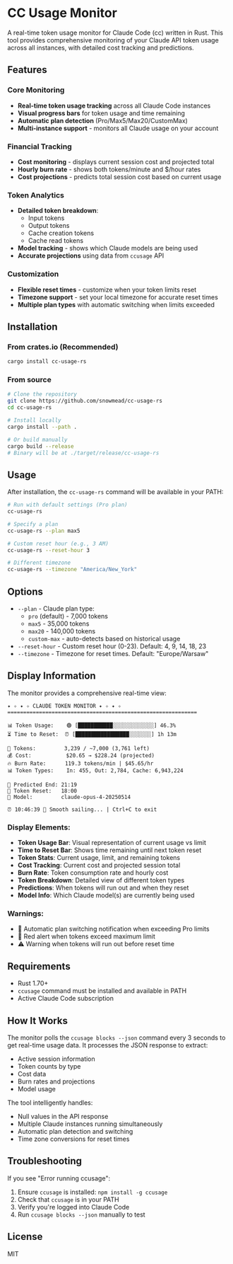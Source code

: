 # CC Usage Monitor

A real-time token usage monitor for Claude Code (cc) written in Rust. This tool provides comprehensive monitoring of your Claude API token usage across all instances, with detailed cost tracking and predictions.

## Features

### Core Monitoring

- **Real-time token usage tracking** across all Claude Code instances
- **Visual progress bars** for token usage and time remaining
- **Automatic plan detection** (Pro/Max5/Max20/CustomMax)
- **Multi-instance support** - monitors all Claude usage on your account

### Financial Tracking

- **Cost monitoring** - displays current session cost and projected total
- **Hourly burn rate** - shows both tokens/minute and $/hour rates
- **Cost projections** - predicts total session cost based on current usage

### Token Analytics

- **Detailed token breakdown**:
  - Input tokens
  - Output tokens
  - Cache creation tokens
  - Cache read tokens
- **Model tracking** - shows which Claude models are being used
- **Accurate projections** using data from `ccusage` API

### Customization

- **Flexible reset times** - customize when your token limits reset
- **Timezone support** - set your local timezone for accurate reset times
- **Multiple plan types** with automatic switching when limits exceeded

## Installation

### From crates.io (Recommended)

```bash
cargo install cc-usage-rs
```

### From source

```bash
# Clone the repository
git clone https://github.com/snowmead/cc-usage-rs
cd cc-usage-rs

# Install locally
cargo install --path .

# Or build manually
cargo build --release
# Binary will be at ./target/release/cc-usage-rs
```

## Usage

After installation, the `cc-usage-rs` command will be available in your PATH:

```bash
# Run with default settings (Pro plan)
cc-usage-rs

# Specify a plan
cc-usage-rs --plan max5

# Custom reset hour (e.g., 3 AM)
cc-usage-rs --reset-hour 3

# Different timezone
cc-usage-rs --timezone "America/New_York"
```

## Options

- `--plan` - Claude plan type:
  - `pro` (default) - 7,000 tokens
  - `max5` - 35,000 tokens
  - `max20` - 140,000 tokens
  - `custom-max` - auto-detects based on historical usage
- `--reset-hour` - Custom reset hour (0-23). Default: 4, 9, 14, 18, 23
- `--timezone` - Timezone for reset times. Default: "Europe/Warsaw"

## Display Information

The monitor provides a comprehensive real-time view:

```
✦ ✧ ✦ ✧ CLAUDE TOKEN MONITOR ✦ ✧ ✦ ✧
============================================================

📊 Token Usage:    🟢 [███████████░░░░░░░░░░░░░] 46.3%
⏳ Time to Reset:  ⏰ [█████████████████░░░░░░░] 1h 13m

🎯 Tokens:         3,239 / ~7,000 (3,761 left)
💰 Cost:           $20.65 → $228.24 (projected)
🔥 Burn Rate:      119.3 tokens/min | $45.65/hr
📊 Token Types:    In: 455, Out: 2,784, Cache: 6,943,224

🏁 Predicted End: 21:19
🔄 Token Reset:   18:00
🤖 Model:         claude-opus-4-20250514

⏰ 10:46:39 📝 Smooth sailing... | Ctrl+C to exit
```

### Display Elements:

- **Token Usage Bar**: Visual representation of current usage vs limit
- **Time to Reset Bar**: Shows time remaining until next token reset
- **Token Stats**: Current usage, limit, and remaining tokens
- **Cost Tracking**: Current cost and projected session total
- **Burn Rate**: Token consumption rate and hourly cost
- **Token Breakdown**: Detailed view of different token types
- **Predictions**: When tokens will run out and when they reset
- **Model Info**: Which Claude model(s) are currently being used

### Warnings:

- 🔄 Automatic plan switching notification when exceeding Pro limits
- 🚨 Red alert when tokens exceed maximum limit
- ⚠️ Warning when tokens will run out before reset time

## Requirements

- Rust 1.70+
- `ccusage` command must be installed and available in PATH
- Active Claude Code subscription

## How It Works

The monitor polls the `ccusage blocks --json` command every 3 seconds to get real-time usage data. It processes the JSON response to extract:

- Active session information
- Token counts by type
- Cost data
- Burn rates and projections
- Model usage

The tool intelligently handles:

- Null values in the API response
- Multiple Claude instances running simultaneously
- Automatic plan detection and switching
- Time zone conversions for reset times

## Troubleshooting

If you see "Error running ccusage":

1. Ensure `ccusage` is installed: `npm install -g ccusage`
2. Check that `ccusage` is in your PATH
3. Verify you're logged into Claude Code
4. Run `ccusage blocks --json` manually to test

## License

MIT

